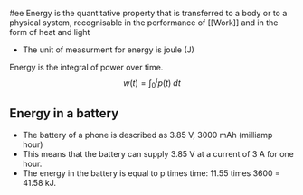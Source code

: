#ee
Energy is the quantitative property that is transferred to a body or to a physical system, recognisable in the performance of [[Work]] and in the form of heat and light
- The unit of measurment for energy is joule (J)

Energy is the integral of power over time.
$$w(t) =\int_0^t p(t) \;dt$$
## Energy in a battery
- The battery of a phone is described as 3.85 V, 3000 mAh (milliamp hour)
- This means that the battery can supply 3.85 V at a current of 3 A for one hour.
- The energy in the battery is equal to p times time: 11.55 times 3600 = 41.58 kJ.
